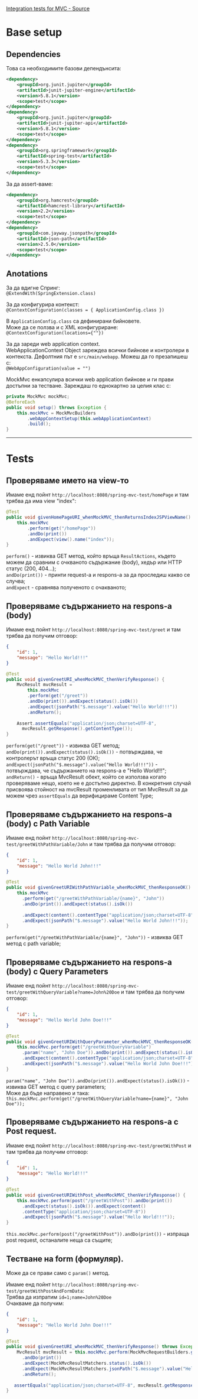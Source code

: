 [Integration tests for MVC - Source](https://www.baeldung.com/integration-testing-in-spring)

# Base setup

## Dependencies

Това са необходимите базови депендънсита:

```XML
<dependency>
    <groupId>org.junit.jupiter</groupId>
    <artifactId>junit-jupiter-engine</artifactId>
    <version>5.8.1</version>
    <scope>test</scope>
</dependency>
<dependency>
    <groupId>org.junit.jupiter</groupId>
    <artifactId>junit-jupiter-api</artifactId>
    <version>5.8.1</version>
    <scope>test</scope>
</dependency>
<dependency>
    <groupId>org.springframework</groupId>
    <artifactId>spring-test</artifactId>
    <version>5.3.3</version>
    <scope>test</scope>
</dependency>
```


За да assert-ваме:

```XML
<dependency>
    <groupId>org.hamcrest</groupId>
    <artifactId>hamcrest-library</artifactId>
    <version>2.2</version>
    <scope>test</scope>
</dependency>
<dependency>
    <groupId>com.jayway.jsonpath</groupId>
    <artifactId>json-path</artifactId>
    <version>2.5.0</version>
    <scope>test</scope>
</dependency>
```

## Anotations

За да вдигне Спринг:  
```@ExtendWith(SpringExtension.class)```


За да конфигурира контекст:  
`@ContextConfiguration(classes = { ApplicationConfig.class })`

В `ApplicationConfig.class` са дефинирани бийновете.  
Може да се ползва и с XML конфигуриране:  
`@ContextConfiguration(locations={""})`

За да зареди web application context.  
WebApplicationContext Object зареждеа всички бийнове и контролери в контекста.
Дефолтния път e `src/main/webapp`. Можеш да го презапишеш с:  
`@WebAppConfiguration(value = "")`

MockMvc енкапсулира всички web application бийнове и ги прави достъпни за тестване. Зареждаш го еднокартно за целия клас с:  
```JAVA
private MockMvc mockMvc;
@BeforeEach
public void setup() throws Exception {
    this.mockMvc = MockMvcBuilders
		.webAppContextSetup(this.webApplicationContext)
		.build();
}
```
---

# Tests

## Проверяваме името на view-то

Имаме енд пойнт `http://localhost:8080/spring-mvc-test/homePage` и там трябва да има view "index":  

```JAVA
@Test
public void givenHomePageURI_whenMockMVC_thenReturnsIndexJSPViewName() {
    this.mockMvc
		.perform(get("/homePage"))
		.andDo(print())
		.andExpect(view().name("index"));
}
```

`perform()` - извиква GET метод, който връща `ResultActions`, където можем да сравним с очкваното съдържание (body), хедър или HTTP статус (200, 404...);  
`andDo(print())` - принти request-a и respons-a за да проследиш какво се случва;  
`andExpect` - сравнява полученото с очакваното;  



## Проверяваме съдържанието на respons-a (body)

Имаме енд пойнт `http://localhost:8080/spring-mvc-test/greet` и там трябва да получим отговор:

```JSON
{
    "id": 1,
    "message": "Hello World!!!"
}
```

```JAVA
@Test
public void givenGreetURI_whenMockMVC_thenVerifyResponse() {
    MvcResult mvcResult = 
		this.mockMvc
		.perform(get("/greet"))
		.andDo(print()).andExpect(status().isOk())
		.andExpect(jsonPath("$.message").value("Hello World!!!"))
		.andReturn();
    
    Assert.assertEquals("application/json;charset=UTF-8", 
      mvcResult.getResponse().getContentType());
}
```

`perform(get("/greet"))` - извиква GET метод;  
`andDo(print()).andExpect(status().isOk())` - потвърждава, че контролерът връща статус 200 (ОК);  
`andExpect(jsonPath("$.message").value("Hello World!!!"))` - потвърждава, че съдържанието на respons-a e "Hello World!!!";  
`andReturn()` - връща MvcResult обект, който се използва когато проверяваме нещо, което не е достъпно директно. В конкретния случай присвоява стойност на mvcResult променливата от тип MvcResult за да можем чрез `assertEquals` да верифицираме Content Type;  



## Проверяваме съдържанието на respons-a (body) с Path Variable

Имаме енд пойнт `http://localhost:8080/spring-mvc-test/greetWithPathVariable/John` и там трябва да получим отговор:  

```JSON
{
    "id": 1,
    "message": "Hello World John!!!"
}
```

```JAVA
@Test
public void givenGreetURIWithPathVariable_whenMockMVC_thenResponseOK() {
    this.mockMvc
      .perform(get("/greetWithPathVariable/{name}", "John"))
      .andDo(print()).andExpect(status().isOk())
      
      .andExpect(content().contentType("application/json;charset=UTF-8"))
      .andExpect(jsonPath("$.message").value("Hello World John!!!"));
}
```

`perform(get("/greetWithPathVariable/{name}", "John"))` - извиква GET метод с path variable;  



## Проверяваме съдържанието на respons-a (body) с Query Parameters

Имаме енд пойнт `http://localhost:8080/spring-mvc-test/greetWithQueryVariable?name=John%20Doe` и там трябва да получим отговор:  

```JSON
{
    "id": 1,
    "message": "Hello World John Doe!!!"
}
```

```JAVA
@Test
public void givenGreetURIWithQueryParameter_whenMockMVC_thenResponseOK() {
    this.mockMvc.perform(get("/greetWithQueryVariable")
      .param("name", "John Doe")).andDo(print()).andExpect(status().isOk())
      .andExpect(content().contentType("application/json;charset=UTF-8"))
      .andExpect(jsonPath("$.message").value("Hello World John Doe!!!"));
}
```

`param("name", "John Doe")).andDo(print()).andExpect(status().isOk())` - извиква GET метод с query parameters;  
Може да бъде направено и така:  
`this.mockMvc.perform(get("/greetWithQueryVariable?name={name}", "John Doe"));`  



## Проверяваме съдържанието на respons-a с Post request.

Имаме енд пойнт `http://localhost:8080/spring-mvc-test/greetWithPost` и там трябва да получим отговор:  

```JSON
{
    "id": 1,
    "message": "Hello World!!!"
}
```

```JAVA
@Test
public void givenGreetURIWithPost_whenMockMVC_thenVerifyResponse() {
    this.mockMvc.perform(post("/greetWithPost")).andDo(print())
      .andExpect(status().isOk()).andExpect(content()
      .contentType("application/json;charset=UTF-8"))
      .andExpect(jsonPath("$.message").value("Hello World!!!"));
}
```

`this.mockMvc.perform(post("/greetWithPost")).andDo(print())` - изпраща post request, останалите неща са същите;  



## Тестване на form (формуляр).  
Може да се прави само с `param()` метод.  

Имаме енд пойнт `http://localhost:8080/spring-mvc-test/greetWithPostAndFormData`:  
Трябва да изпратим `id=1;name=John%20Doe`  
Очакваме да получим:  


```JSON
{
    "id": 1,
    "message": "Hello World John Doe!!!"
}
```


```JAVA
@Test
public void givenGreetURI_whenMockMVC_thenVerifyResponse() throws Exception {
    MvcResult mvcResult = this.mockMvc.perform(MockMvcRequestBuilders.get("/greet"))
      .andDo(print())
      .andExpect(MockMvcResultMatchers.status().isOk())
      .andExpect(MockMvcResultMatchers.jsonPath("$.message").value("Hello World!!!"))
      .andReturn();
 
   assertEquals("application/json;charset=UTF-8", mvcResult.getResponse().getContentType());
}
```

  






